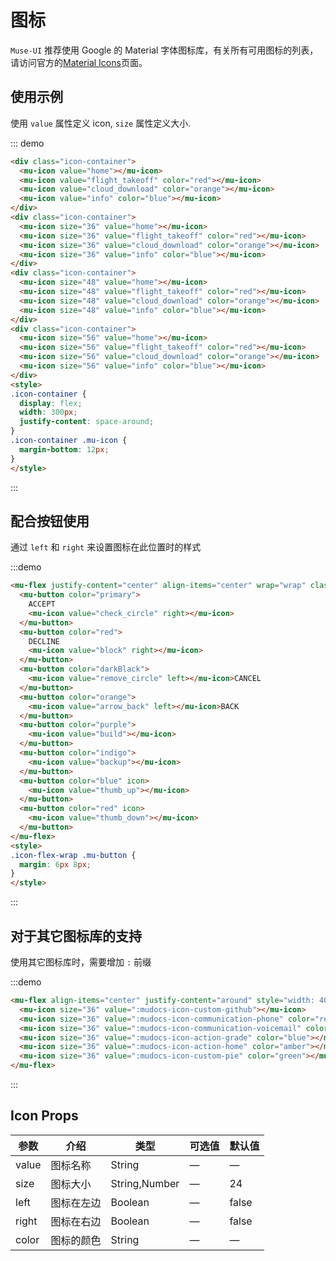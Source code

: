 <style>
.icon-container {
  display: flex;
  width: 300px;
  justify-content: space-around;
}
.icon-container .mu-icon {
  margin-bottom: 12px;
}
.icon-flex-wrap .mu-button {
  margin: 6px 8px;
}
</style>
# 图标

`Muse-UI` 推荐使用 Google 的 Material 字体图标库，有关所有可用图标的列表，请访问官方的[Material Icons](https://material.io/icons/)页面。

## 使用示例

使用 `value` 属性定义 icon, `size` 属性定义大小.

::: demo
```html
<div class="icon-container">
  <mu-icon value="home"></mu-icon>
  <mu-icon value="flight_takeoff" color="red"></mu-icon>
  <mu-icon value="cloud_download" color="orange"></mu-icon>
  <mu-icon value="info" color="blue"></mu-icon>
</div>
<div class="icon-container">
  <mu-icon size="36" value="home"></mu-icon>
  <mu-icon size="36" value="flight_takeoff" color="red"></mu-icon>
  <mu-icon size="36" value="cloud_download" color="orange"></mu-icon>
  <mu-icon size="36" value="info" color="blue"></mu-icon>
</div>
<div class="icon-container">
  <mu-icon size="48" value="home"></mu-icon>
  <mu-icon size="48" value="flight_takeoff" color="red"></mu-icon>
  <mu-icon size="48" value="cloud_download" color="orange"></mu-icon>
  <mu-icon size="48" value="info" color="blue"></mu-icon>
</div>
<div class="icon-container">
  <mu-icon size="56" value="home"></mu-icon>
  <mu-icon size="56" value="flight_takeoff" color="red"></mu-icon>
  <mu-icon size="56" value="cloud_download" color="orange"></mu-icon>
  <mu-icon size="56" value="info" color="blue"></mu-icon>
</div>
<style>
.icon-container {
  display: flex;
  width: 300px;
  justify-content: space-around;
}
.icon-container .mu-icon {
  margin-bottom: 12px;
}
</style>
```
:::

## 配合按钮使用

通过 `left` 和 `right` 来设置图标在此位置时的样式

:::demo
```html
<mu-flex justify-content="center" align-items="center" wrap="wrap" class="icon-flex-wrap">
  <mu-button color="primary">
    ACCEPT
    <mu-icon value="check_circle" right></mu-icon>
  </mu-button>
  <mu-button color="red">
    DECLINE
    <mu-icon value="block" right></mu-icon>
  </mu-button>
  <mu-button color="darkBlack">
    <mu-icon value="remove_circle" left></mu-icon>CANCEL
  </mu-button>
  <mu-button color="orange">
    <mu-icon value="arrow_back" left></mu-icon>BACK
  </mu-button>
  <mu-button color="purple">
    <mu-icon value="build"></mu-icon>
  </mu-button>
  <mu-button color="indigo">
    <mu-icon value="backup"></mu-icon>
  </mu-button>
  <mu-button color="blue" icon>
    <mu-icon value="thumb_up"></mu-icon>
  </mu-button>
  <mu-button color="red" icon>
    <mu-icon value="thumb_down"></mu-icon>
  </mu-button>
</mu-flex>
<style>
.icon-flex-wrap .mu-button {
  margin: 6px 8px;
}
</style>
```
:::

## 对于其它图标库的支持

使用其它图标库时，需要增加 `:` 前缀

:::demo
```html
<mu-flex align-items="center" justify-content="around" style="width: 400px;">
  <mu-icon size="36" value=":mudocs-icon-custom-github"></mu-icon>
  <mu-icon size="36" value=":mudocs-icon-communication-phone" color="red"></mu-icon>
  <mu-icon size="36" value=":mudocs-icon-communication-voicemail" color="orange"></mu-icon>
  <mu-icon size="36" value=":mudocs-icon-action-grade" color="blue"></mu-icon>
  <mu-icon size="36" value=":mudocs-icon-action-home" color="amber"></mu-icon>
  <mu-icon size="36" value=":mudocs-icon-custom-pie" color="green"></mu-icon>
</mu-flex>
```
:::

## Icon Props

| 参数 | 介绍 | 类型 | 可选值 | 默认值 |
|------|------|------|------|------|
| value | 图标名称 | String | — | — |
| size | 图标大小 | String,Number | — | 24 |
| left | 图标在左边 | Boolean | — | false |
| right | 图标在右边 | Boolean | — | false |
| color | 图标的颜色 | String | — | — |
